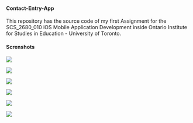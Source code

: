#### Contact-Entry-App
This repository has the source code of my first Assignment for the SCS_2680_010 iOS Mobile Application Development 
inside Ontario Institute for Studies in Education - University of Toronto.



#### Screnshots

![](https://github.com/Emprors/Contact-Entry-App/blob/master/Contact%20Entry%20App/ScreenShots/1.png?raw=true)

![](https://github.com/Emprors/Contact-Entry-App/blob/master/Contact%20Entry%20App/ScreenShots/2.png?raw=true)

![](https://github.com/Emprors/Contact-Entry-App/blob/master/Contact%20Entry%20App/ScreenShots/3.png?raw=true)

![](https://github.com/Emprors/Contact-Entry-App/blob/master/Contact%20Entry%20App/ScreenShots/4.png?raw=true)

![](https://github.com/Emprors/Contact-Entry-App/blob/master/Contact%20Entry%20App/ScreenShots/4.png?raw=true)

![](https://github.com/Emprors/Contact-Entry-App/blob/master/Contact%20Entry%20App/ScreenShots/5.png?raw=true)

